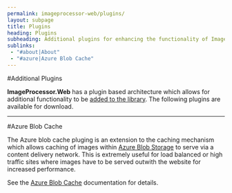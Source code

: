 ```yaml
---
permalink: imageprocessor-web/plugins/
layout: subpage
title: Plugins
heading: Plugins
subheading: Additional plugins for enhancing the functionality of ImageProcessor.Web.
sublinks:
 - "#about|About"
 - "#azure|Azure Blob Cache"
---
```

<section id="about">
#Additional Plugins

**ImageProcessor.Web** has a plugin based architecture which allows for additional functionality to
be [added to the library](../extending). The following plugins are available for download.

</section>
<hr />
<section id="azure">
#Azure Blob Cache

The Azure blob cache pluging is an extension to the caching mechanism which allows caching of images within
[Azure Blob Storage](http://azure.microsoft.com/en-us/documentation/articles/storage-dotnet-how-to-use-blobs/) to serve 
via a content delivery network. This is extremely useful for load balanced or high traffic sites where images have to be served 
outwith the website for increased performance.

See the [Azure Blob Cache](azure-blob-cache) documentation for details.

</section>